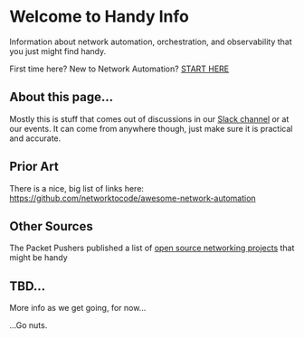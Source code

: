 # Welcome to Handy Info

Information about network automation, orchestration, and observability that you just might find handy.

First time here? New to Network Automation? [START HERE](StartHere.md)

## About this page...

Mostly this is stuff that comes out of discussions in our [Slack channel](https://join.slack.com/t/networkautoma-prb3593/shared_invite/zt-25rdfdmyf-qYoYgXEEMs7h_aqwC79Abg) or at our events. It can come from anywhere though, just make sure it is practical and accurate.

## Prior Art

There is a nice, big list of links here: https://github.com/networktocode/awesome-network-automation

## Other Sources

The Packet Pushers published a list of [open source networking projects](https://packetpushers.net/blog/open-source-networking-projects/) that might be handy

## TBD...

More info as we get going, for now...

...Go nuts.

